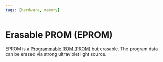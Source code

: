 ```yaml
---
tags: [hardware, memory]
---
```


# Erasable PROM (EPROM)

EPROM is a [Programmable ROM (PROM)](202404051449.md) but erasable. The program
data can be erased via strong ultraviolet light source.
